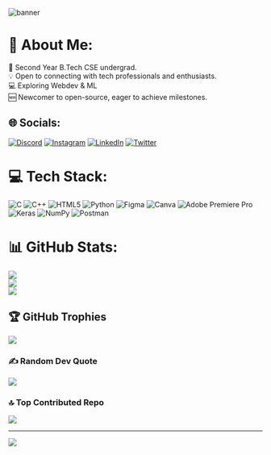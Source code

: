 
![banner](https://github.com/kanchanrai7/kanchanrai7/assets/114416916/a7b2f5d4-ba73-4a4f-be3d-9b1c4a5aca95)
# 💫 About Me:
🔭 Second Year B.Tech CSE undergrad.<br>💡 Open to connecting with tech professionals and enthusiasts.<br>💻 Exploring Webdev & ML<br>🆕 Newcomer to open-source, eager to achieve milestones.<br>


## 🌐 Socials:
[![Discord](https://img.shields.io/badge/Discord-%237289DA.svg?logo=discord&logoColor=white)](https://discord.gg/kanchanraiii) [![Instagram](https://img.shields.io/badge/Instagram-%23E4405F.svg?logo=Instagram&logoColor=white)](https://instagram.com/kanchanraiii) [![LinkedIn](https://img.shields.io/badge/LinkedIn-%230077B5.svg?logo=linkedin&logoColor=white)](https://linkedin.com/in/https://www.linkedin.com/in/kanchan-rai-90271a24a) [![Twitter](https://img.shields.io/badge/Twitter-%231DA1F2.svg?logo=Twitter&logoColor=white)](https://twitter.com/kanchanraiii) 

# 💻 Tech Stack:
![C](https://img.shields.io/badge/c-%2300599C.svg?style=flat&logo=c&logoColor=white) ![C++](https://img.shields.io/badge/c++-%2300599C.svg?style=flat&logo=c%2B%2B&logoColor=white) ![HTML5](https://img.shields.io/badge/html5-%23E34F26.svg?style=flat&logo=html5&logoColor=white) ![Python](https://img.shields.io/badge/python-3670A0?style=flat&logo=python&logoColor=ffdd54) ![Figma](https://img.shields.io/badge/figma-%23F24E1E.svg?style=flat&logo=figma&logoColor=white) ![Canva](https://img.shields.io/badge/Canva-%2300C4CC.svg?style=flat&logo=Canva&logoColor=white) ![Adobe Premiere Pro](https://img.shields.io/badge/Adobe%20Premiere%20Pro-9999FF.svg?style=flat&logo=Adobe%20Premiere%20Pro&logoColor=white) ![Keras](https://img.shields.io/badge/Keras-%23D00000.svg?style=flat&logo=Keras&logoColor=white) ![NumPy](https://img.shields.io/badge/numpy-%23013243.svg?style=flat&logo=numpy&logoColor=white) ![Postman](https://img.shields.io/badge/Postman-FF6C37?style=flat&logo=postman&logoColor=white)
# 📊 GitHub Stats:
![](https://github-readme-stats.vercel.app/api?username=kanchanrai7&theme=tokyonight&hide_border=false&include_all_commits=true&count_private=true)<br/>
![](https://github-readme-streak-stats.herokuapp.com/?user=kanchanrai7&theme=tokyonight&hide_border=false)<br/>
![](https://github-readme-stats.vercel.app/api/top-langs/?username=kanchanrai7&theme=tokyonight&hide_border=false&include_all_commits=true&count_private=true&layout=compact)

## 🏆 GitHub Trophies
![](https://github-profile-trophy.vercel.app/?username=kanchanrai7&theme=darkhub&no-frame=false&no-bg=false&margin-w=4)

### ✍️ Random Dev Quote
![](https://quotes-github-readme.vercel.app/api?type=horizontal&theme=radical)

### 🔝 Top Contributed Repo
![](https://github-contributor-stats.vercel.app/api?username=kanchanrai7&limit=5&theme=dark&combine_all_yearly_contributions=true)

---
[![](https://visitcount.itsvg.in/api?id=kanchanrai7&icon=5&color=6)](https://visitcount.itsvg.in)

<!-- Proudly created with GPRM ( https://gprm.itsvg.in ) -->
